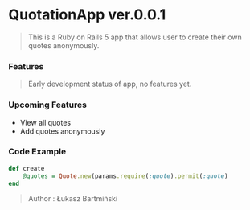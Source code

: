 # QuotationApp ver.0.0.1

> This is a Ruby on Rails 5 app that allows user to create their own quotes anonymously.

### Features

> Early development status of app, no features yet.

### Upcoming Features

- View all quotes
- Add quotes anonymously

### Code Example

```ruby
def create
    @quotes = Quote.new(params.require(:quote).permit(:quote)
end
```
>Author : Łukasz Bartmiński